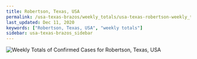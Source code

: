 ```yaml
---
title: Robertson, Texas, USA
permalink: /usa-texas-brazos/weekly_totals/usa-texas-robertson-weekly_totals.html
last_updated: Dec 11, 2020
keywords: ["Robertson, Texas, USA", "weekly totals"]
sidebar: usa-texas-brazos_sidebar
---
```


![Weekly Totals of Confirmed Cases for Robertson, Texas, USA](/covid_tracker/images/graphs/usa-texas-robertson-weekly_totals_graph.png)
